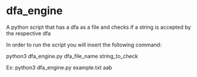 # dfa_engine
A python script that has a dfa as a file and checks if a string is accepted by the respective dfa

In order to run the script you will insert the following command:

python3 dfa_engine.py dfa_file_name string_to_check

Ex: python3 dfa_engine.py example.txt aab
